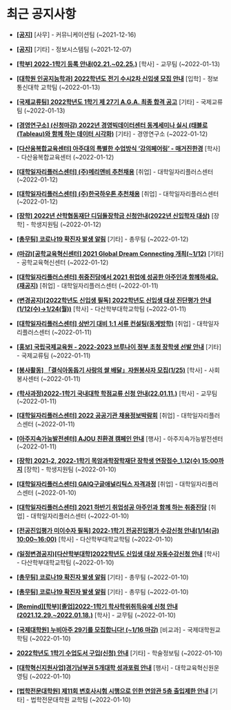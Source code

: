 # 최근 공지사항

* **[[공지]](http://ajou.ac.kr/kr/ajou/notice.do?mode=view&amp;articleNo=147976&amp;article.offset=0&amp;articleLimit=30)**
 [사무] - 커뮤니케이션팀 (~2021-12-16)

* **[[공지]](http://ajou.ac.kr/kr/ajou/notice.do?mode=view&amp;articleNo=141548&amp;article.offset=0&amp;articleLimit=30)**
 [기타] - 정보시스템팀 (~2021-12-07)

* **[[학부] 2022-1학기 등록 안내(02.21.~02.25.)](http://ajou.ac.kr/kr/ajou/notice.do?mode=view&amp;articleNo=179566&amp;article.offset=0&amp;articleLimit=30)**
 [학사] - 교무팀 (~2022-01-13)

* **[[대학원 인공지능학과] 2022학년도 전기 수시2차 신입생 모집 안내](http://ajou.ac.kr/kr/ajou/notice.do?mode=view&amp;articleNo=179564&amp;article.offset=0&amp;articleLimit=30)**
 [입학] - 정보통신대학 교학팀 (~2022-01-13)

* **[[국제교류팀] 2022학년도 1학기 제 27기 A.G.A. 최종 합격 공고](http://ajou.ac.kr/kr/ajou/notice.do?mode=view&amp;articleNo=179559&amp;article.offset=0&amp;articleLimit=30)**
 [기타] - 국제교류팀 (~2022-01-13)

* **[[경영연구소] (신청마감) 2022년 경영빅데이터센터 동계세미나 실시 (태블로(Tableau)와 함께 하는 데이터 시각화)](http://ajou.ac.kr/kr/ajou/notice.do?mode=view&amp;articleNo=179548&amp;article.offset=0&amp;articleLimit=30)**
 [기타] - 경영연구소 (~2022-01-12)

* **[[다산융복합교육센터] 아주대의 특별한 수업방식 ‘강의페어링’ - 매거진한경](http://ajou.ac.kr/kr/ajou/notice.do?mode=view&amp;articleNo=179543&amp;article.offset=0&amp;articleLimit=30)**
 [학사] - 다산융복합교육센터 (~2022-01-12)

* **[[대학일자리플러스센터] (주)메리앤비 추천채용](http://ajou.ac.kr/kr/ajou/notice.do?mode=view&amp;articleNo=179529&amp;article.offset=0&amp;articleLimit=30)**
 [취업] - 대학일자리플러스센터 (~2022-01-12)

* **[[대학일자리플러스센터] (주)한국하우톤 추천채용](http://ajou.ac.kr/kr/ajou/notice.do?mode=view&amp;articleNo=179528&amp;article.offset=0&amp;articleLimit=30)**
 [취업] - 대학일자리플러스센터 (~2022-01-12)

* **[[장학] 2022년 산학협동재단 디딤돌장학금 신청안내(2022년 신입학자 대상)](http://ajou.ac.kr/kr/ajou/notice.do?mode=view&amp;articleNo=179526&amp;article.offset=0&amp;articleLimit=30)**
 [장학] - 학생지원팀 (~2022-01-12)

* **[[총무팀] 코로나19 확진자 발생 알림](http://ajou.ac.kr/kr/ajou/notice.do?mode=view&amp;articleNo=179521&amp;article.offset=0&amp;articleLimit=30)**
 [기타] - 총무팀 (~2022-01-12)

* **[(마감)[공학교육혁신센터] 2021 Global Dream Connecting 개최(~1/12)](http://ajou.ac.kr/kr/ajou/notice.do?mode=view&amp;articleNo=179520&amp;article.offset=0&amp;articleLimit=30)**
 [기타] - 공학교육혁신센터 (~2022-01-12)

* **[[대학일자리플러스센터] 취중진담에서 2021 취업에 성공한 아주인과 함께하세요. (재공지)](http://ajou.ac.kr/kr/ajou/notice.do?mode=view&amp;articleNo=179514&amp;article.offset=0&amp;articleLimit=30)**
 [취업] - 대학일자리플러스센터 (~2022-01-11)

* **[(변경공지)[2022학년도 신입생 필독] 2022학년도 신입생 대상 진단평가 안내(1/12(수)→1/24(월))](http://ajou.ac.kr/kr/ajou/notice.do?mode=view&amp;articleNo=179513&amp;article.offset=0&amp;articleLimit=30)**
 [학사] - 다산학부대학교학팀 (~2022-01-11)

* **[[대학일자리플러스센터] 상반기 대비 1:1 서류 컨설팅(동계방학)](http://ajou.ac.kr/kr/ajou/notice.do?mode=view&amp;articleNo=179511&amp;article.offset=0&amp;articleLimit=30)**
 [취업] - 대학일자리플러스센터 (~2022-01-11)

* **[[홍보] 국립국제교육원 - 2022-2023 브루나이 정부 초청 장학생 선발 안내](http://ajou.ac.kr/kr/ajou/notice.do?mode=view&amp;articleNo=179507&amp;article.offset=0&amp;articleLimit=30)**
 [기타] - 국제교류팀 (~2022-01-11)

* **[[봉사활동] 「결식아동돕기 사랑의 쌀 배달」자원봉사자 모집(1/25)](http://ajou.ac.kr/kr/ajou/notice.do?mode=view&amp;articleNo=179505&amp;article.offset=0&amp;articleLimit=30)**
 [학사] - 사회봉사센터 (~2022-01-11)

* **[(학사과정)2022-1학기 국내대학 학점교류 신청 안내(22.01.11.)](http://ajou.ac.kr/kr/ajou/notice.do?mode=view&amp;articleNo=179499&amp;article.offset=0&amp;articleLimit=30)**
 [학사] - 교무팀 (~2022-01-11)

* **[[대학일자리플러스센터] 2022 공공기관 채용정보박람회](http://ajou.ac.kr/kr/ajou/notice.do?mode=view&amp;articleNo=179498&amp;article.offset=0&amp;articleLimit=30)**
 [취업] - 대학일자리플러스센터 (~2022-01-11)

* **[[아주지속가능발전센터] AJOU 친환경 캠페인 안내](http://ajou.ac.kr/kr/ajou/notice.do?mode=view&amp;articleNo=179495&amp;article.offset=0&amp;articleLimit=30)**
 [행사] - 아주지속가능발전센터 (~2022-01-11)

* **[[장학] 2021-2, 2022-1학기 목암과학장학재단 장학생 연장접수_1.12(수) 15:00까지](http://ajou.ac.kr/kr/ajou/notice.do?mode=view&amp;articleNo=179481&amp;article.offset=0&amp;articleLimit=30)**
 [장학] - 학생지원팀 (~2022-01-10)

* **[[대학일자리플러스센터] GAIQ구글애널리틱스 자격과정](http://ajou.ac.kr/kr/ajou/notice.do?mode=view&amp;articleNo=179477&amp;article.offset=0&amp;articleLimit=30)**
 [취업] - 대학일자리플러스센터 (~2022-01-10)

* **[[대학일자리플러스센터] 2021 하반기 취업성공 아주인과 함께 하는 취중진담](http://ajou.ac.kr/kr/ajou/notice.do?mode=view&amp;articleNo=179476&amp;article.offset=0&amp;articleLimit=30)**
 [취업] - 대학일자리플러스센터 (~2022-01-10)

* **[[전공진입평가 미이수자 필독] 2022-1학기 전공진입평가 수강신청 안내(1/14(금) 10:00~16:00)](http://ajou.ac.kr/kr/ajou/notice.do?mode=view&amp;articleNo=179474&amp;article.offset=0&amp;articleLimit=30)**
 [학사] - 다산학부대학교학팀 (~2022-01-10)

* **[(일정변경공지)[다산학부대학]2022학년도 신입생 대상 자동수강신청 안내](http://ajou.ac.kr/kr/ajou/notice.do?mode=view&amp;articleNo=179471&amp;article.offset=0&amp;articleLimit=30)**
 [학사] - 다산학부대학교학팀 (~2022-01-10)

* **[[총무팀] 코로나19 확진자 발생 알림](http://ajou.ac.kr/kr/ajou/notice.do?mode=view&amp;articleNo=179464&amp;article.offset=0&amp;articleLimit=30)**
 [기타] - 총무팀 (~2022-01-10)

* **[[총무팀] 코로나19 확진자 발생 알림](http://ajou.ac.kr/kr/ajou/notice.do?mode=view&amp;articleNo=179461&amp;article.offset=0&amp;articleLimit=30)**
 [기타] - 총무팀 (~2022-01-10)

* **[[Remind][학부][졸업]2022-1학기 학사학위취득유예 신청 안내(2021.12.29.~2022.01.18.)](http://ajou.ac.kr/kr/ajou/notice.do?mode=view&amp;articleNo=179460&amp;article.offset=0&amp;articleLimit=30)**
 [학사] - 교무팀 (~2022-01-10)

* **[[국제대학원] 누비아주 29기를 모집합니다! (~1/16 마감)](http://ajou.ac.kr/kr/ajou/notice.do?mode=view&amp;articleNo=179458&amp;article.offset=0&amp;articleLimit=30)**
 [비교과] - 국제대학원교학팀 (~2022-01-10)

* **[2022학년도 1학기 수업도서 구입(신청) 안내](http://ajou.ac.kr/kr/ajou/notice.do?mode=view&amp;articleNo=179456&amp;article.offset=0&amp;articleLimit=30)**
 [기타] - 학술정보팀 (~2022-01-10)

* **[[대학혁신지원사업]경기남부권 5개대학 성과포럼 안내](http://ajou.ac.kr/kr/ajou/notice.do?mode=view&amp;articleNo=179452&amp;article.offset=0&amp;articleLimit=30)**
 [행사] - 대학교육혁신원운영팀 (~2022-01-10)

* **[[법학전문대학원] 제11회 변호사시험 시행으로 인한 연암관 5층 출입제한 안내](http://ajou.ac.kr/kr/ajou/notice.do?mode=view&amp;articleNo=179451&amp;article.offset=0&amp;articleLimit=30)**
 [기타] - 법학전문대학원 교학팀 (~2022-01-10)
